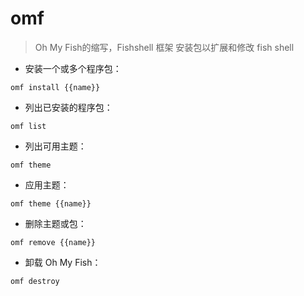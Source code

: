 # omf

> Oh My Fish的缩写，Fishshell 框架
> 安装包以扩展和修改 fish shell

- 安装一个或多个程序包：

`omf install {{name}}`

- 列出已安装的程序包：

`omf list`

- 列出可用主题：

`omf theme`

- 应用主题：

`omf theme {{name}}`

- 删除主题或包：

`omf remove {{name}}`

- 卸载 Oh My Fish：

`omf destroy`

[#]: contributors: ([阿涛]，[Datura stramonium L.])